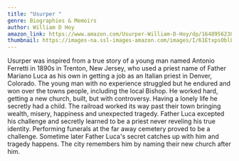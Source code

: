 ```yaml
---
title: "Usurper "
genre: Biographies & Memoirs
author: William D Hoy
amazon_link: https://www.amazon.com/Usurper-William-D-Hoy/dp/1648956238/ref=tmm_pap_swatch_0?_encoding=UTF8&qid=1643091563&sr=8-1
thumbnail: https://images-na.ssl-images-amazon.com/images/I/61EtxpsOblL.jpg
---
```

Usurper was inspired from a true story of a young man named Antonio Ferretti in 1890s in Trenton, New Jersey, who used a priest name of Father Mariano Luca as his own in getting a job as an Italian priest in Denver, Colorado. The young man with no experience struggled but he endured and won over the towns people, including the local Bishop. He worked hard, getting a new church, built, but with controversy. Having a lonely life he secretly had a child. The railroad worked its way past their town bringing wealth, misery, happiness and unexpected tragedy. Father Luca excepted his challenge and secretly learned to be a priest never reveling his true identity. Performing funerals at the far away cemetery proved to be a challenge. Sometime later Father Luca's secret catches up with him and tragedy happens. The city remembers him by naming their new church after him.